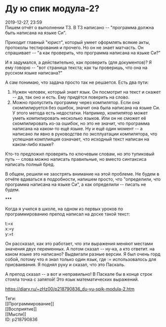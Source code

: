 Ду ю спик модула-2?
====================

   
 2019-12-27, 23:59   
  Пишем отчёт о выполнении ТЗ. В ТЗ написано -- "программа должна быть написана на языке Си".   
   
 Приходит главный "юрист", который умеет оформлять всякие акты, протоколы тестирования и прочего. Но он не знает матчасть. Он спрашивает -- "а как проверить, что программа написана на языке Си?"   
   
 И я задумался, а действительно, как проверить (для документов)? Я ему говорю -- "вот страница текста; как ты проверишь, что она на русском языке написана?"   
   
 А сам понимаю, что задача просто так не решается. Есть два пути:   
 1. Нужен человек, который знает язык. Он посмотрит на текст и скажет -- да, так оно и есть. Ему придётся поверить на слово.   
 2. Можно пропустить программу через компилятор. Если она скомпилируется без ошибок, значит она была написана на языке Си. У этого метода есть недостатки. Например, компилятор может уметь компилировать несколько языков. Или он не сможет её скомпилировать из-за ошибок, но это не значит, что программа написана на каком-то ещё языке. Ну и ещё один момент -- а написано ли явно в руководстве по эксплуатации компилятора, что успешная комплияция означает, что исходный текст написан на каком-либо языке?   
   
 Кто-то предложил проверять по ключевым словам, но это тупиковый путь -- слова можно написать правильные, но вместо синтаксиса написать полный бред.   
   
 В общем, решили не заострять внимание на этой проблеме. Не будем в отчёте вдаваться в подробности, напишем просто, что "определили, что программа написана на языке Си", а как определили -- писать не будем.   
   
 \*\*\*   
   
 Когда я учился в школе, на одном из первых уроков по программированию препод написал на доске такой текст:   
   
 t:=x   
 x:=y   
 y:=t   
   
 Он рассказал, как это работает, что эти выражения меняют местами значения двух переменных. А потом сказал -- ну-ка, а кто ответит. на каком языке это написано? Выдвигали разные версии. Я был очень горд собой, потому что я знал только один язык, где := использовалось для присваивания. Я поднял руку и сказал, что это Паскаль.   
   
 А препод сказал -- а вот и неправильно! В Паскале бы в конце строк стояла точка с запятой! Это язык математических выражений.   
    
 <https://diary.ru/~zHz00/p218790836_du-yu-spik-modula-2.htm>   
   
 Теги:   
 [[Программирование]]   
 [[Восприятие]]   
 [[Мысли]]   
 ID: p218790836